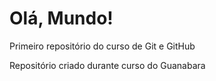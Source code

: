# Olá, Mundo!
 Primeiro repositório do curso de Git e GitHub

Repositório criado durante curso do Guanabara